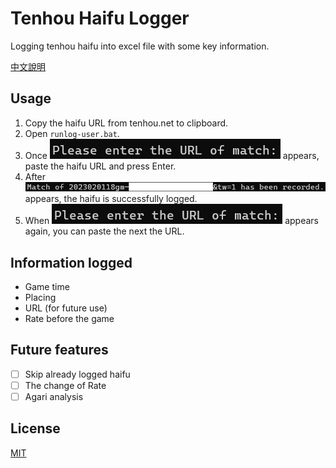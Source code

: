 # Tenhou Haifu Logger

Logging tenhou haifu into excel file with some key information.

[中文說明](README_zh.md)

## Usage

1. Copy the haifu URL from tenhou.net to clipboard.
2. Open `runlog-user.bat`.
3. Once ![1675261153312](image/README/1675261153312.png) appears, paste the haifu URL and press Enter.
4. After ![1675264143738](image/README/1675264143738.png) appears, the haifu is successfully logged.
5. When ![1675261153312](image/README/1675261153312.png) appears again, you can paste the next the URL.

## Information logged

* Game time
* Placing
* URL (for future use)
* Rate before the game

## Future features

* [ ] Skip already logged haifu
* [ ] The change of Rate
* [ ] Agari analysis

## License

[MIT](LICENSE)
